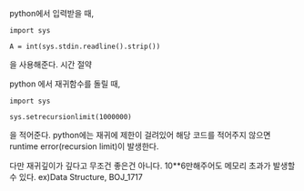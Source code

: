 
python에서 입력받을 때, 
```
import sys

A = int(sys.stdin.readline().strip())
```
을 사용해준다. 시간 절약


python 에서 재귀함수를 돌릴 때,
```
import sys

sys.setrecursionlimit(1000000)
```
을 적어준다. python에는 재귀에 제한이 걸려있어 
해당 코드를 적어주지 않으면 runtime error(recursion limit)이 발생한다.

다만 재귀깊이가 깊다고 무조건 좋은건 아니다. 10**6만해주어도 메모리 초과가 발생할 수 있다. ex)Data Structure, BOJ_1717